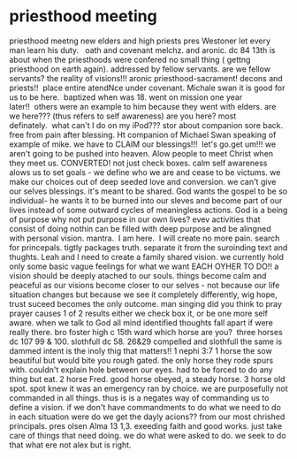 # priesthood meeting

priesthood meetng
new elders and high priests
pres Westoner
let every man learn his duty.  
oath and covenant melchz. and aronic.
dc 84 13th is about when the priesthoods were confered
no small thing ( gettng priesthood on earth again). addressed by fellow servants. are we fellow servants?
the reality of visions!!!
aronic priesthood-sacrament! decons and priests!!  place entire atendNce under covenant.
Michale swan
it is good for us to be here.  baptized when was 18. went on mission one year later!!  others were an example to him because they went with elders.
are we here???
(thus refers to self awareness)
are you here?
most definately.  what can't I do on my iPod???
stor about companion sore back. free from pain after blessing.
Ht companion of Michael Swan
speaking of example of mike.
we have to CLAIM our blessings!!!  let's go.get um!!! we aren't going to be pushed into heaven.
Alow people to meet Christ when they meet us.
CONVERTED! not just check boxes.
calm self awareness alows us to set goals - we define who we are and cease to be victums. we make our choices out of deep seeded love and conversion.
we can't give our selves blessings. it's meant to be shared.
God wants the gospel to be so individual- he wants it to be burned into our sleves and become part of our lives instead of some outward cycles of meaningless actions. God is a being of purpose why not put purpose in our own lives? evev activities that consist of doing nothin can be filled with deep purpose and be alingned with personal vision.
mantra.  I am here.  I will create no more pain.
search for princepals. tigtly packages truth. separate it from the suroinding text and thughts.
Leah and I need to create a family shared vision. we currently hold only some basic vague feelings for what we want EACH OYHER TO DO!! a vision should be deeply atached to our souls.
things become calm and peaceful as our visions become closer to our selves - not because our life situation changes but because we see it completely differently, wig hope, trust suceed becomes the only outcome.
man singing did you think to pray
prayer causes 1 of 2 results either we check box it, or be one more self aware. when we talk to God all mind identified thoughts fall apart if were really there.
bro foster high c 15th ward
which horse are you?  three horses
dc 107 99 & 100. slothfull
dc 58. 26&29 compelled and slothfull the same is dammed intent is the inoly thig that matters!!
1 nephi 3:7
1 horse the sow beautiful but would bite you rough gated. the only horse they rode spurs with. couldn't explain hole between our eyes. had to be forced to do any thing but eat.
2 horse Fred. good horse obeyed, a steady horse.
3 horse old spot. spot knew it was an emergency ran by choice.
we are purposefully not commanded in all things. thus is is a negates way of commanding us to define a vision. if we don't have commandments to do what we need to do in each situation were do we get the dayly acions?? from our most chrished principals.
pres olsen
Alma 13 1,3.
exeeding faith and good works.
just take care of things that need doing. we do what were asked to do. we seek to do that what ere not alex but is right.
